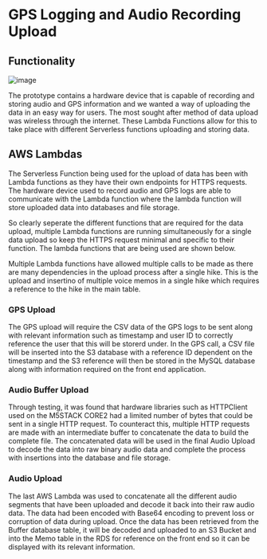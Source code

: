 # GPS Logging and Audio Recording Upload

## Functionality

![image](https://user-images.githubusercontent.com/86467852/194072490-8ef8fa89-0225-4d67-8b5f-1393273a47bd.png)


The prototype contains a hardware device that is capable of recording and storing audio and GPS information and we wanted a way of uploading the data in an easy way for users. The most sought after method of data upload was wireless through the internet. These Lambda Functions allow for this to take place with different Serverless functions uploading and storing data.

## AWS Lambdas

The Serverless Function being used for the upload of data has been with Lambda functions as they have their own endpoints for HTTPS requests. The hardware device used to record audio and GPS logs are able to communicate with the Lambda function where the lambda function will store uploaded data into databases and file storage.

So clearly seperate the different functions that are required for the data upload, multiple Lambda functions are running simultaneously for a single data upload so keep the HTTPS request minimal and specific to their function. The lambda functions that are being used are shown below.

Multiple Lambda functions have allowed multiple calls to be made as there are many dependencies in the upload process after a single hike. This is the upload and insertino of multiple voice memos in a single hike which requires a reference to the hike in the main table. 

### GPS Upload

The GPS upload will require the CSV data of the GPS logs to be sent along with relevant information such as timestamp and user ID to correctly reference the user that this will be storerd under. In the GPS call, a CSV file will be inserted into the S3 database with a reference ID dependent on the timestamp and the S3 reference will then be stored in the MySQL database along with information required on the front end application.

### Audio Buffer Upload

Through testing, it was found that hardware libraries such as HTTPClient used on the M5STACK CORE2 had a limited number of bytes that could be sent in a single HTTP request. To counteract this, multiple HTTP requests are made with an intermediate buffer to concatenate the data to build the complete file. The concatenated data will be used in the final Audio Upload to decode the data into raw binary audio data and complete the process with insertions into the database and file storage.

### Audio Upload

The last AWS Lambda was used to concatenate all the different audio segments that have been uploaded and decode it back into their raw audio data. The data had been encoded with Base64 encoding to prevent loss or corruption of data during upload. Once the data has been retrieved from the Buffer database table, it will be decoded and uploaded to an S3 Bucket and into the Memo table in the RDS for reference on the front end so it can be displayed with its relevant information.
